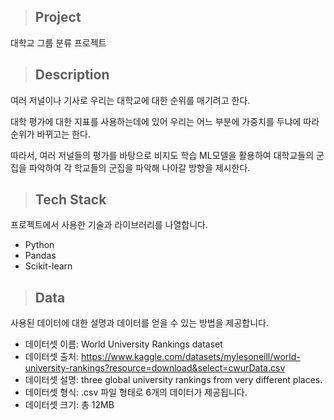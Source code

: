 > ## Project

대학교 그룹 분류 프로젝트

> ## Description
여러 저널이나 기사로 우리는 대학교에 대한 순위를 매기려고 한다.

대학 평가에 대한 지표를 사용하는데에 있어 우리는 어느 부분에 가중치를 두냐에 따라 순위가 바뀌고는 한다.

따라서, 여러 저널들의 평가를 바탕으로 비지도 학습 ML모델을 활용하여 대학교들의 군집을 파악하여 각 학교들의 군집을 파악해 나아갈 방향을 제시한다.

> ## Tech Stack
프로젝트에서 사용한 기술과 라이브러리를 나열합니다.
- Python
- Pandas
- Scikit-learn

> ## Data
사용된 데이터에 대한 설명과 데이터를 얻을 수 있는 방법을 제공합니다.

- 데이터셋 이름: World University Rankings dataset
- 데이터셋 출처: https://www.kaggle.com/datasets/mylesoneill/world-university-rankings?resource=download&select=cwurData.csv
- 데이터셋 설명: three global university rankings from very different places.
- 데이터셋 형식: .csv 파일 형태로 6개의 데이터가 제공됩니다.
- 데이터셋 크기: 총 12MB